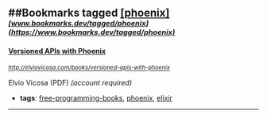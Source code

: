 ##Bookmarks tagged [[phoenix]](https://www.bookmarks.dev?q=[phoenix])
_<sup><sup>[www.bookmarks.dev/tagged/phoenix](https://www.bookmarks.dev/tagged/phoenix)</sup></sup>_
---
#### [Versioned APIs with Phoenix](http://elviovicosa.com/books/versioned-apis-with-phoenix)
_<sup>http://elviovicosa.com/books/versioned-apis-with-phoenix</sup>_

Elvio Vicosa (PDF) *(account required)*
* **tags**: [free-programming-books](../tagged/free-programming-books.md), [phoenix](../tagged/phoenix.md), [elixir](../tagged/elixir.md)
---

